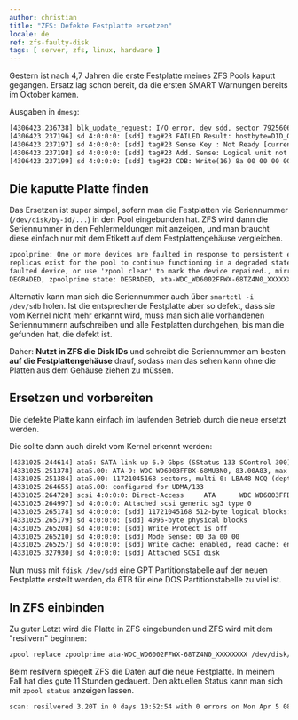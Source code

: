 ```yaml
---
author: christian
title: "ZFS: Defekte Festplatte ersetzen"
locale: de
ref: zfs-faulty-disk
tags: [ server, zfs, linux, hardware ]
---
```


Gestern ist nach 4,7 Jahren die erste Festplatte meines ZFS Pools kaputt gegangen.
Ersatz lag schon bereit, da die ersten SMART Warnungen bereits im Oktober kamen.

Ausgaben in `dmesg`:

```txt
[4306423.236738] blk_update_request: I/O error, dev sdd, sector 7925606840 op 0x1:(WRITE) flags 0x700 phys_seg 32 prio class 0
[4306423.237196] sd 4:0:0:0: [sdd] tag#23 FAILED Result: hostbyte=DID_OK driverbyte=DRIVER_SENSE
[4306423.237197] sd 4:0:0:0: [sdd] tag#23 Sense Key : Not Ready [current] 
[4306423.237198] sd 4:0:0:0: [sdd] tag#23 Add. Sense: Logical unit not ready, hard reset required
[4306423.237199] sd 4:0:0:0: [sdd] tag#23 CDB: Write(16) 8a 00 00 00 00 01 d8 67 2a b8 00 00 01 00 00 00
```

## Die kaputte Platte finden

Das Ersetzen ist super simpel, sofern man die Festplatten via Seriennummer 
(`/dev/disk/by-id/...`) in den Pool eingebunden hat. ZFS wird dann die Seriennummer
in den Fehlermeldungen mit anzeigen, und man braucht diese einfach nur mit
dem Etikett auf dem Festplattengehäuse vergleichen.

```txt
zpoolprime: One or more devices are faulted in response to persistent errors. Sufficient 
replicas exist for the pool to continue functioning in a degraded state. Replace the 
faulted device, or use 'zpool clear' to mark the device repaired., mirror-1 state: 
DEGRADED, zpoolprime state: DEGRADED, ata-WDC_WD6002FFWX-68TZ4N0_XXXXXXXX state: FAULTED
```

Alternativ kann man sich die Seriennummer auch über `smartctl -i /dev/sdb` holen. Ist die
entsprechende Festplatte aber so defekt, dass sie vom Kernel nicht mehr erkannt wird, muss
man sich alle vorhandenen Seriennummern aufschreiben und alle Festplatten durchgehen, bis
man die gefunden hat, die defekt ist.

Daher: **Nutzt in ZFS die Disk IDs** und schreibt die Seriennummer am besten 
**auf die Festplattengehäuse** drauf, sodass man das sehen kann ohne die Platten 
aus dem Gehäuse ziehen zu müssen.

## Ersetzen und vorbereiten

Die defekte Platte kann einfach im laufenden Betrieb durch die neue ersetzt werden.

Die sollte dann auch direkt vom Kernel erkennt werden:

```txt
[4331025.244614] ata5: SATA link up 6.0 Gbps (SStatus 133 SControl 300)
[4331025.251378] ata5.00: ATA-9: WDC WD6003FFBX-68MU3N0, 83.00A83, max UDMA/133
[4331025.251384] ata5.00: 11721045168 sectors, multi 0: LBA48 NCQ (depth 32), AA
[4331025.264655] ata5.00: configured for UDMA/133
[4331025.264720] scsi 4:0:0:0: Direct-Access     ATA      WDC WD6003FFBX-6 0A83 PQ: 0 ANSI: 5
[4331025.264997] sd 4:0:0:0: Attached scsi generic sg3 type 0
[4331025.265178] sd 4:0:0:0: [sdd] 11721045168 512-byte logical blocks: (6.00 TB/5.46 TiB)
[4331025.265179] sd 4:0:0:0: [sdd] 4096-byte physical blocks
[4331025.265208] sd 4:0:0:0: [sdd] Write Protect is off
[4331025.265210] sd 4:0:0:0: [sdd] Mode Sense: 00 3a 00 00
[4331025.265257] sd 4:0:0:0: [sdd] Write cache: enabled, read cache: enabled, doesn't support DPO or FUA
[4331025.327930] sd 4:0:0:0: [sdd] Attached SCSI disk
```

Nun muss mit `fdisk /dev/sdd` eine GPT Partitionstabelle auf der neuen Festplatte erstellt
werden, da 6TB für eine DOS Partitionstabelle zu viel ist.

## In ZFS einbinden

Zu guter Letzt wird die Platte in ZFS eingebunden und ZFS wird mit dem "resilvern" beginnen:

```sh
zpool replace zpoolprime ata-WDC_WD6002FFWX-68TZ4N0_XXXXXXXX /dev/disk/by-id/ata-WDC_WD6003FFBX-68MU3N0_YYYYYYYY
```

Beim resilvern spiegelt ZFS die Daten auf die neue Festplatte. In meinem Fall hat dies gute
11 Stunden gedauert. Den aktuellen Status kann man sich mit `zpool status` anzeigen lassen.

```txt
scan: resilvered 3.20T in 0 days 10:52:54 with 0 errors on Mon Apr 5 08:13:06 2021
```

